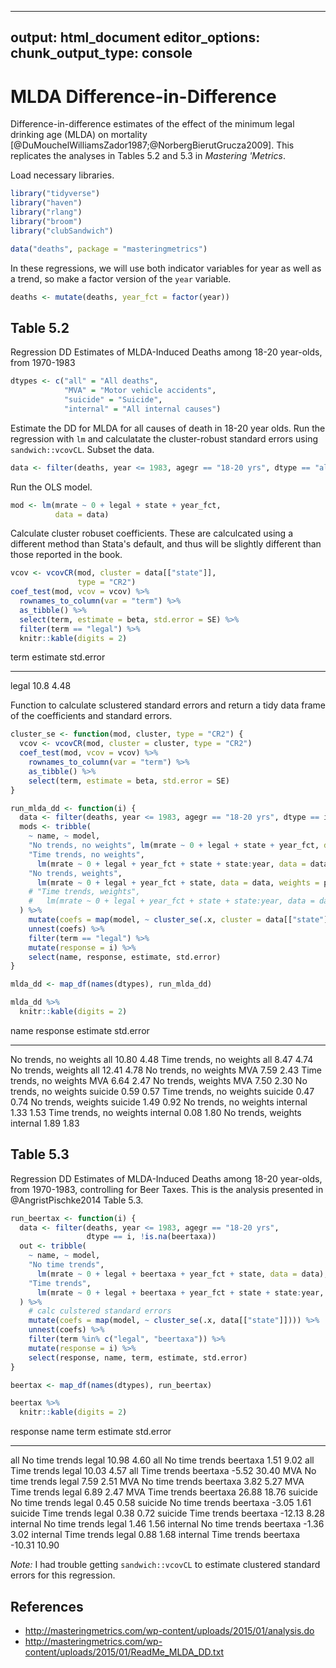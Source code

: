 
---
output: html_document
editor_options: 
  chunk_output_type: console
---

# MLDA Difference-in-Difference

Difference-in-difference estimates of the effect of the minimum legal drinking age (MLDA) on mortality [@DuMouchelWilliamsZador1987;@NorbergBierutGrucza2009].
This replicates the analyses in Tables 5.2 and 5.3 in *Mastering 'Metrics*.

Load necessary libraries.

```r
library("tidyverse")
library("haven")
library("rlang")
library("broom")
library("clubSandwich")
```


```r
data("deaths", package = "masteringmetrics")
```
In these regressions, we will use both indicator variables for year as well as a trend, so make a factor version of the `year` variable.

```r
deaths <- mutate(deaths, year_fct = factor(year))
```


## Table 5.2

Regression DD Estimates of MLDA-Induced Deaths among 18-20 year-olds, from 1970-1983


```r
dtypes <- c("all" = "All deaths", 
            "MVA" = "Motor vehicle accidents",
            "suicide" = "Suicide", 
            "internal" = "All internal causes")
```

Estimate the DD for MLDA for all causes of death in 18-20 year olds. 
Run the regression with `lm` and calculatate the cluster-robust standard errors
using `sandwich::vcovCL`.
Subset the data.

```r
data <- filter(deaths, year <= 1983, agegr == "18-20 yrs", dtype == "all")
```
Run the OLS model.

```r
mod <- lm(mrate ~ 0 + legal + state + year_fct, 
          data = data)
```
Calculate cluster robuset coefficients.
These are calculcated using a different method than Stata's default, and thus will be slightly different than those reported in the book.

```r
vcov <- vcovCR(mod, cluster = data[["state"]],
               type = "CR2")
coef_test(mod, vcov = vcov) %>%
  rownames_to_column(var = "term") %>%
  as_tibble() %>%
  select(term, estimate = beta, std.error = SE) %>%
  filter(term == "legal") %>%
  knitr::kable(digits = 2)
```



term     estimate   std.error
------  ---------  ----------
legal        10.8        4.48

Function to calculate sclustered standard errors and return a tidy data frame of the coefficients and standard errors.

```r
cluster_se <- function(mod, cluster, type = "CR2") {
  vcov <- vcovCR(mod, cluster = cluster, type = "CR2")
  coef_test(mod, vcov = vcov) %>%
    rownames_to_column(var = "term") %>%
    as_tibble() %>%
    select(term, estimate = beta, std.error = SE)
}
```



```r
run_mlda_dd <- function(i) {
  data <- filter(deaths, year <= 1983, agegr == "18-20 yrs", dtype == i) # nolint
  mods <- tribble(
    ~ name, ~ model,
    "No trends, no weights", lm(mrate ~ 0 + legal + state + year_fct, data = data),
    "Time trends, no weights",
      lm(mrate ~ 0 + legal + year_fct + state + state:year, data = data),
    "No trends, weights",
      lm(mrate ~ 0 + legal + year_fct + state, data = data, weights = pop),
    # "Time trends, weights",
    #   lm(mrate ~ 0 + legal + year_fct + state + state:year, data = data, weights = pop)
  ) %>%
    mutate(coefs = map(model, ~ cluster_se(.x, cluster = data[["state"]], type = "CR2"))) %>%
    unnest(coefs) %>%
    filter(term == "legal") %>%
    mutate(response = i) %>%
    select(name, response, estimate, std.error)
}
```


```r
mlda_dd <- map_df(names(dtypes), run_mlda_dd)
```


```r
mlda_dd %>%
  knitr::kable(digits = 2)
```



name                      response    estimate   std.error
------------------------  ---------  ---------  ----------
No trends, no weights     all            10.80        4.48
Time trends, no weights   all             8.47        4.74
No trends, weights        all            12.41        4.78
No trends, no weights     MVA             7.59        2.43
Time trends, no weights   MVA             6.64        2.47
No trends, weights        MVA             7.50        2.30
No trends, no weights     suicide         0.59        0.57
Time trends, no weights   suicide         0.47        0.74
No trends, weights        suicide         1.49        0.92
No trends, no weights     internal        1.33        1.53
Time trends, no weights   internal        0.08        1.80
No trends, weights        internal        1.89        1.83


## Table 5.3

Regression DD Estimates of MLDA-Induced Deaths among 18-20 year-olds, from 1970-1983, controlling for Beer Taxes.
This is the analysis presented in @AngristPischke2014 Table 5.3.


```r
run_beertax <- function(i) {
  data <- filter(deaths, year <= 1983, agegr == "18-20 yrs", 
                 dtype == i, !is.na(beertaxa))
  out <- tribble(
    ~ name, ~ model,
    "No time trends",
      lm(mrate ~ 0 + legal + beertaxa + year_fct + state, data = data),
    "Time trends",
      lm(mrate ~ 0 + legal + beertaxa + year_fct + state + state:year, data = data)
  ) %>%
    # calc culstered standard errors
    mutate(coefs = map(model, ~ cluster_se(.x, data[["state"]]))) %>%
    unnest(coefs) %>%
    filter(term %in% c("legal", "beertaxa")) %>%
    mutate(response = i) %>%    
    select(response, name, term, estimate, std.error)
}
```


```r
beertax <- map_df(names(dtypes), run_beertax)
```


```r
beertax %>%
  knitr::kable(digits = 2)
```



response   name             term        estimate   std.error
---------  ---------------  ---------  ---------  ----------
all        No time trends   legal          10.98        4.60
all        No time trends   beertaxa        1.51        9.02
all        Time trends      legal          10.03        4.57
all        Time trends      beertaxa       -5.52       30.40
MVA        No time trends   legal           7.59        2.51
MVA        No time trends   beertaxa        3.82        5.27
MVA        Time trends      legal           6.89        2.47
MVA        Time trends      beertaxa       26.88       18.76
suicide    No time trends   legal           0.45        0.58
suicide    No time trends   beertaxa       -3.05        1.61
suicide    Time trends      legal           0.38        0.72
suicide    Time trends      beertaxa      -12.13        8.28
internal   No time trends   legal           1.46        1.56
internal   No time trends   beertaxa       -1.36        3.02
internal   Time trends      legal           0.88        1.68
internal   Time trends      beertaxa      -10.31       10.90

*Note:* I had trouble getting `sandwich::vcovCL` to estimate clustered standard errors for this regression.

## References

- <http://masteringmetrics.com/wp-content/uploads/2015/01/analysis.do>
- <http://masteringmetrics.com/wp-content/uploads/2015/01/ReadMe_MLDA_DD.txt>

